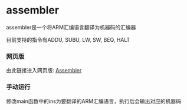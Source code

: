 # assembler

assembler是一个将ARM汇编语言翻译为机器码的汇编器

目前支持的指令有ADDU, SUBU, LW, SW, BEQ, HALT

### 网页版

由此链接进入网页版: [Assembler](https://va.poncirus.site/assembler)

### 手动运行

修改main函数中的ins为要翻译的ARM汇编语言，执行后会输出对应的机器码